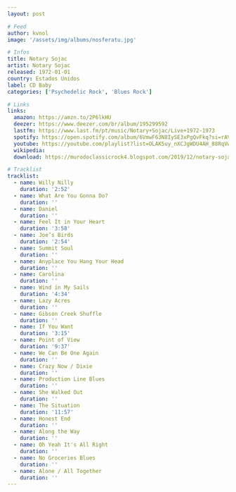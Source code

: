 ```yaml
---
layout: post

# Feed
author: kvnol
image: '/assets/img/albums/nosferatu.jpg'

# Infos
title: Notary Sojac
artist: Notary Sojac
released: 1972-01-01
country: Estados Unidos
label: CD Baby
categories: ['Psychedelic Rock', 'Blues Rock']

# Links
links:
  amazon: https://amzn.to/2P6lkHU
  deezer: https://www.deezer.com/br/album/195299592
  lastfm: https://www.last.fm/pt/music/Notary+Sojac/Live+1972-1973
  spotify: https://open.spotify.com/album/6VmwF63N8IySE3xPgQvFkq?si=rAVnCkk_QSem5WofQsDwug
  youtube: https://youtube.com/playlist?list=OLAK5uy_nXCJgWDU4AH_88RqVwppj9HP1rWTSKohc
  wikipedia:
  download: https://murodoclassicrock4.blogspot.com/2019/12/notary-sojac-live-1972-1973-2008.html

# Tracklist
tracklist:
  - name: Willy Nilly
    duration: '2:52'
  - name: What Are You Gonna Do?
    duration: ''
  - name: Daniel
    duration: ''
  - name: Feel It in Your Heart
    duration: '3:58'
  - name: Joe’s Birds
    duration: '2:54'
  - name: Summit Soul
    duration: ''
  - name: Anyplace You Hang Your Head
    duration: ''
  - name: Carolina
    duration: ''
  - name: Wind in My Sails
    duration: '4:34'
  - name: Lazy Acres
    duration: ''
  - name: Gibson Creek Shuffle
    duration: ''
  - name: If You Want
    duration: '3:15'
  - name: Point of View
    duration: '9:37'
  - name: We Can Be One Again
    duration: ''
  - name: Crazy Now / Dixie
    duration: ''
  - name: Production Line Blues
    duration: ''
  - name: She Walked Out
    duration: ''
  - name: The Situation
    duration: '11:57'
  - name: Honest End
    duration: ''
  - name: Along the Way
    duration: ''
  - name: Oh Yeah It's All Right
    duration: ''
  - name: No Groceries Blues
    duration: ''
  - name: Alone / All Together
    duration: ''
---
```

